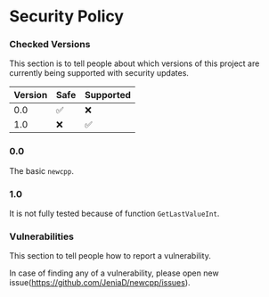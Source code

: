 # Security Policy
### Checked Versions

This section is to tell people about which versions of this project are
currently being supported with security updates.

| Version | Safe              |Supported         |
| ------- | -----             |------------      |
| 0.0     | :white_check_mark:|:x:               |
| 1.0     | :x:               |:white_check_mark:|

### 0.0
The basic `newcpp`.
### 1.0
It is not fully tested because of function `GetLastValueInt`.

### Vulnerabilities

This section to tell people how to report a vulnerability.

In case of finding any of a vulnerability, please open new issue(https://github.com/JeniaD/newcpp/issues).
